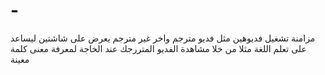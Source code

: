 # -
مزامنة تشغيل فديوهين مثل فديو مترجم واخر غير مترجم يعرض على شاشتين ليساعد على تعلم اللغة مثلا من خلا مشاهدة الفديو المتررجك عند الخاجة لمعرفة معنى كلمة معينة
